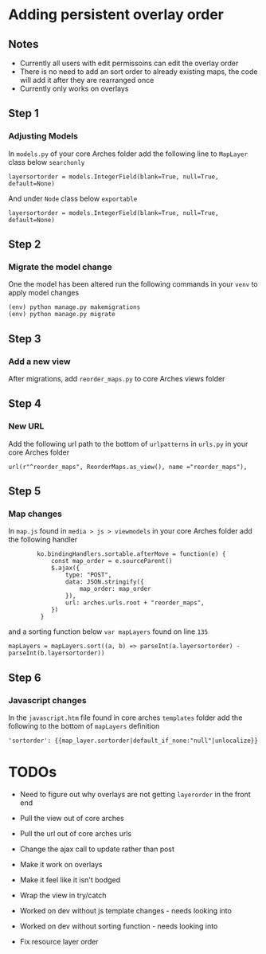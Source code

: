 # Adding persistent overlay order

## Notes

- Currently all users with edit permissoins can edit the overlay order
- There is no need to add an sort order to already existing maps, the code will add it after they are rearranged once
- Currently only works on overlays

## Step 1
### Adjusting Models

In `models.py` of your core Arches folder add the following line to `MapLayer` class below `searchonly`
```
layersortorder = models.IntegerField(blank=True, null=True, default=None)
```

And under `Node` class below `exportable`
```
layersortorder = models.IntegerField(blank=True, null=True, default=None)
```


## Step 2
### Migrate the model change

One the model has been altered run the following commands in your `venv` to apply model changes

```
(env) python manage.py makemigrations
(env) python manage.py migrate
```


## Step 3
### Add a new view

After migrations, add `reorder_maps.py` to core Arches views folder


## Step 4
### New URL

Add the following url path to the bottom of `urlpatterns` in `urls.py` in your core Arches folder
```
url(r"^reorder_maps", ReorderMaps.as_view(), name ="reorder_maps"),
```


## Step 5
### Map changes

In `map.js` found in `media > js > viewmodels` in your core Arches folder add the following handler
```
        ko.bindingHandlers.sortable.afterMove = function(e) {
            const map_order = e.sourceParent()
            $.ajax({
                type: "POST",
                data: JSON.stringify({
                    map_order: map_order
                }),
                url: arches.urls.root + "reorder_maps",
            })
         }
```

and a sorting function below `var mapLayers` found on line `135`
```
mapLayers = mapLayers.sort((a, b) => parseInt(a.layersortorder) - parseInt(b.layersortorder))
```


## Step 6
### Javascript changes

In the  `javascript.htm` file found in core arches `templates` folder add the following to the bottom of `mapLayers` definition
```
'sortorder': {{map_layer.sortorder|default_if_none:"null"|unlocalize}}
```

# TODOs
- Need to figure out why overlays are not getting `layerorder` in the front end 


- Pull the view out of core arches
- Pull the url out of core arches urls
- Change the ajax call to update rather than post
- Make it work on overlays
- Make it feel like it isn't bodged 
- Wrap the view in try/catch
- Worked on dev without js template changes - needs looking into
- Worked on dev without sorting function - needs looking into
- Fix resource layer order
